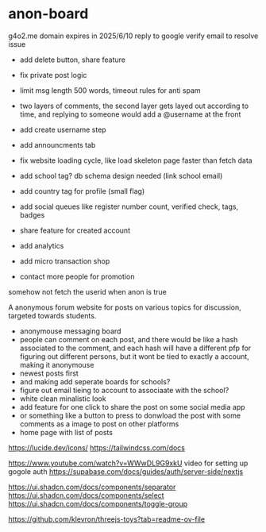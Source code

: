 # anon-board

g4o2.me domain expires in 2025/6/10
reply to google verify email to resolve issue

- add delete button, share feature
- fix private post logic
- limit msg length 500 words, timeout rules for anti spam

- two layers of comments, the second layer gets layed out according to time, and replying to someone would add a @username at the front
- add create username step

- add announcments tab
- fix website loading cycle, like load skeleton page faster than fetch data

- add school tag? db schema design needed (link school email)
- add country tag for profile (small flag)

- add social queues like register number count, verified check, tags, badges
- share feature for created account
- add analytics
- add micro transaction shop
- contact more people for promotion

somehow not fetch the userid when anon is true

A anonymous forum website for posts on various topics for discussion, targeted towards students.

- anonymouse messaging board
- people can comment on each post, and there would be like a hash associated to the comment, and each hash will
  have a different pfp for figuring out different persons, but it wont be tied to exactly a account, making it anonymouse
- newest posts first
- and making add seperate boards for schools?
- figure out email tieing to account to associaate with the school?
- white clean minalistic look
- add feature for one click to share the post on some social media app
- or something like a button to press to donwload the post with some comments as a image to post on other platforms
- home page with list of posts

https://lucide.dev/icons/
https://tailwindcss.com/docs

https://www.youtube.com/watch?v=WWwDL9G9xkU
video for setting up gogole auth
https://supabase.com/docs/guides/auth/server-side/nextjs

https://ui.shadcn.com/docs/components/separator
https://ui.shadcn.com/docs/components/select
https://ui.shadcn.com/docs/components/toggle-group

https://github.com/klevron/threejs-toys?tab=readme-ov-file
